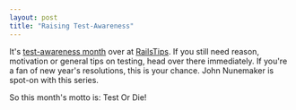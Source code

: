 ```yaml
---
layout: post
title: "Raising Test-Awareness"
---
```

It's [test-awareness month](http://www.railstips.org/2009/1/6/test-or-die) over at [RailsTips](http://railstips.org). If you still need reason, motivation or general tips on testing, head over there immediately. If you're a fan of new year's resolutions, this is your chance. John Nunemaker is spot-on with this series.

So this month's motto is: Test Or Die!
